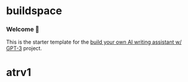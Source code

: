 # buildspace 
### Welcome 👋
This is the starter template for the [build your own AI writing assistant w/ GPT-3](https://buildspace.so/builds/ai-writer) project.
# atrv1
